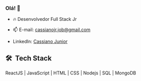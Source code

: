 ### Olá! 👋

- 🔥 Desenvolvedor Full Stack Jr
       
- 📫 E-mail: cassianojr.job@gmail.com
 
- LinkedIn: <a href="https://linkedin.com/in/cassiano-am-junior" target="_blank">Cassiano Junior</a>




## 🛠 &nbsp;Tech Stack

ReactJS |
JavaScript |
HTML |
CSS |
Nodejs |
SQL |
MongoDB




              
